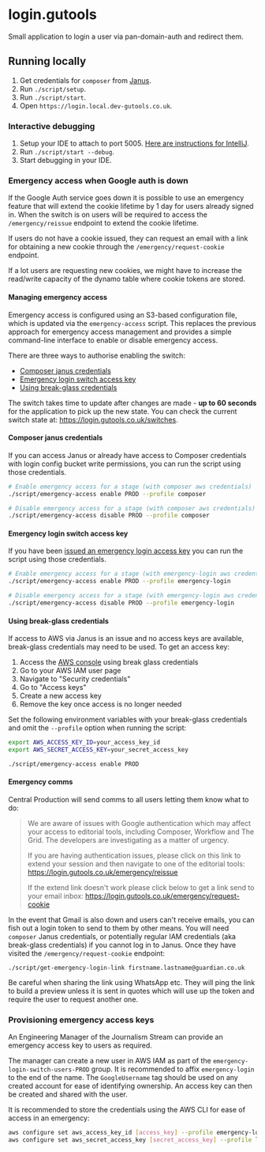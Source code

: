 # login.gutools

Small application to login a user via pan-domain-auth and redirect them.

## Running locally
1. Get credentials for `composer` from [Janus](https://janus.gutools.co.uk/multi-credentials?&permissionIds=composer-dev&tzOffset=1).
1. Run `./script/setup`.
1. Run `./script/start`.
1. Open `https://login.local.dev-gutools.co.uk`.

### Interactive debugging
1. Setup your IDE to attach to port 5005. [Here are instructions for IntelliJ](https://www.jetbrains.com/help/idea/run-debug-configuration-remote-debug.html#1).
2. Run `./script/start --debug`.
3. Start debugging in your IDE.

### Emergency access when Google auth is down

If the Google Auth service goes down it is possible to use an emergency feature that will extend the cookie lifetime by 1 day for users already signed in. When the switch is on users will be required to access the `/emergency/reissue` endpoint to extend the cookie lifetime.

If users do not have a cookie issued, they can request an email with a link for obtaining a new cookie through the `/emergency/request-cookie` endpoint.

If a lot users are requesting new cookies, we might have to increase the read/write capacity of the dynamo table where cookie tokens are stored.

#### Managing emergency access

Emergency access is configured using an S3-based configuration file, which is updated via the `emergency-access` script. This replaces the previous approach for emergency access management and provides a simple command-line interface to enable or disable emergency access.

There are three ways to authorise enabling the switch:
- [Composer janus credentials](#composer-janus-credentials)
- [Emergency login switch access key](#emergency-login-switch-access-key)
- [Using break-glass credentials](#using-break-glass-credentials)

The switch takes time to update after changes are made - **up to 60 seconds** for the application to pick up the new state. You can check the current switch state at: https://login.gutools.co.uk/switches.

#### Composer janus credentials

If you can access Janus or already have access to Composer credentials with login config bucket write permissions, you can run the script using those credentials.

```bash
# Enable emergency access for a stage (with composer aws credentials)
./script/emergency-access enable PROD --profile composer

# Disable emergency access for a stage (with composer aws credentials)
./script/emergency-access disable PROD --profile composer
```

#### Emergency login switch access key

If you have been [issued an emergency login access key](#provisioning-emergency-access-keys) you can run the script using those credentials.

```bash
# Enable emergency access for a stage (with emergency-login aws credentials)
./script/emergency-access enable PROD --profile emergency-login

# Disable emergency access for a stage (with emergency-login aws credentials)
./script/emergency-access disable PROD --profile emergency-login
```

#### Using break-glass credentials

If access to AWS via Janus is an issue and no access keys are available, break-glass credentials may need to be used. To get an access key:

1. Access the [AWS console](https://console.aws.amazon.com/) using break glass credentials
2. Go to your AWS IAM user page
3. Navigate to "Security credentials"
4. Go to "Access keys"
5. Create a new access key
6. Remove the key once access is no longer needed

Set the following environment variables with your break-glass credentials and omit the `--profile` option when running the script:

```bash
export AWS_ACCESS_KEY_ID=your_access_key_id
export AWS_SECRET_ACCESS_KEY=your_secret_access_key

./script/emergency-access enable PROD
```

#### Emergency comms

Central Production will send comms to all users letting them know what to do:

> We are aware of issues with Google authentication which may affect your access to editorial tools, including Composer, Workflow and The Grid. 
> The developers are investigating as a matter of urgency.
> 
> If you are having authentication issues, please click on this link to extend your session and then navigate to one of the editorial tools:
>   https://login.gutools.co.uk/emergency/reissue
>   
> If the extend link doesn't work please click below to get a link send to your email inbox:
>   https://login.gutools.co.uk/emergency/request-cookie

In the event that Gmail is also down and users can't receive emails, you can fish out a login token to send to them by other means.
You will need `composer` Janus credentials, or potentially regular IAM credentials (aka break-glass credentials) if you cannot log in
to Janus. Once they have visited the `/emergency/request-cookie` endpoint:

```
./script/get-emergency-login-link firstname.lastname@guardian.co.uk
```

Be careful when sharing the link using WhatsApp etc. They will ping the link to build a preview unless it is sent in
quotes which will use up the token and require the user to request another one.

### Provisioning emergency access keys

An Engineering Manager of the Journalism Stream can provide an emergency access key to users as required.

The manager can create a new user in AWS IAM as part of the `emergency-login-switch-users-PROD` group. It is recommended 
to affix `emergency-login` to the end of the name. The `GoogleUsername` tag should be used on any created account for 
ease of identifying ownership. An access key can then be created and shared with the user. 

It is recommended to store the credentials using the AWS CLI for ease of access in an emergency:

```bash 
aws configure set aws_access_key_id [access_key] --profile emergency-login   
aws configure set aws_secret_access_key [secret_access_key] --profile login
```